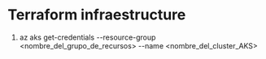 # Terraform infraestructure 
1. az aks get-credentials --resource-group <nombre_del_grupo_de_recursos> --name <nombre_del_cluster_AKS>
